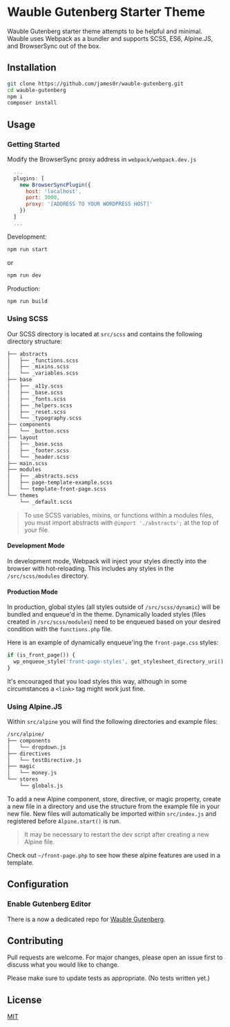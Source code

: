 # Wauble Gutenberg Starter Theme

Wauble Gutenberg starter theme attempts to be helpful and minimal. Wauble uses Webpack as a bundler and supports SCSS, ES6, Alpine.JS, and BrowserSync out of the box.

## Installation

```bash
git clone https://github.com/james0r/wauble-gutenberg.git
cd wauble-gutenberg
npm i
composer install
```

## Usage

### Getting Started

Modify the BrowserSync proxy address in `webpack/webpack.dev.js`

```javascript
  ...
  plugins: [
    new BrowserSyncPlugin({
      host: 'localhost',
      port: 3000,
      proxy: '[ADDRESS TO YOUR WORDPRESS HOST]'
    })
  ]
  ...
```

Development:
```bash
npm run start
```
or
```bash
npm run dev
```

Production:
```bash
npm run build
```

### Using SCSS

Our SCSS directory is located at `src/scss` and contains the following directory structure:

```bash
├── abstracts
│   ├── _functions.scss
│   ├── _mixins.scss
│   └── _variables.scss
├── base
│   ├── _a11y.scss
│   ├── _base.scss
│   ├── _fonts.scss
│   ├── _helpers.scss
│   ├── _reset.scss
│   └── _typography.scss
├── components
│   └── _button.scss
├── layout
│   ├── _base.scss
│   ├── _footer.scss
│   └── _header.scss
├── main.scss
├── modules
│   ├── _abstracts.scss
│   ├── page-template-example.scss
│   └── template-front-page.scss
└── themes
    └── _default.scss
```

> To use SCSS variables, mixins, or functions within a modules files, you must import abstracts with `@import './abstracts';` at the top of your file.

#### Development Mode

In development mode, Webpack will inject your styles directly into the browser with hot-reloading. This includes any styles in the `/src/scss/modules` directory.

#### Production Mode

In production, global styles (all styles outside of `/src/scss/dynamic`) will be bundled and enqueue'd in the theme. Dynamically loaded styles (files created in `/src/scss/modules`) need to be enqueued based on your desired condition with the `functions.php` file. 

Here is an example of dynamically enqueue'ing the `front-page.css` styles:

```php
if (is_front_page()) {
  wp_enqueue_style('front-page-styles', get_stylesheet_directory_uri() . '/dist/front-page.css');
} 
```

It's encouraged that you load styles this way, although in some circumstances a `<link>` tag might work just fine.

### Using Alpine.JS

Within `src/alpine` you will find the following directories and example files:

```bash
/src/alpine/
├── components
│   └── dropdown.js
├── directives
│   └── testDirective.js
├── magic
│   └── money.js
└── stores
    └── globals.js
```

To add a new Alpine component, store, directive, or magic property, create a new file in a directory and use the structure from the example file in your new file. New files will automatically be imported within `src/index.js` and registered before `Alpine.start()` is run.

> It may be necessary to restart the dev script after creating a new Alpine file.

Check out `~/front-page.php` to see how these alpine features are used in a template.

## Configuration

### Enable Gutenberg Editor

There is a now a dedicated repo for [Wauble Gutenberg](https://github.com/james0r/wauble-gutenberg).

## Contributing
Pull requests are welcome. For major changes, please open an issue first to discuss what you would like to change.

Please make sure to update tests as appropriate. (No tests written yet.)

## License
[MIT](https://choosealicense.com/licenses/mit/)

